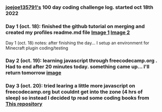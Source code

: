 ### [joejoe135791's](https://github.com/joejoe135791) 100 day coding challenge log. started oct 18th 2022

### Day 1 (oct. 18): finished the github tutorial on merging and created my profiles readme.md file [Image 1](https://media.discordapp.net/attachments/697124514982527086/1032081421063438336/unknown.png?width=902&height=655) [Image 2](https://media.discordapp.net/attachments/697124514982527086/1032081421545775114/unknown.png?width=1440&height=380)
Day 1 (oct. 18) notes: after finishing the day... I setup an environment for Minecraft plugin coding/testing

### Day 2 (oct. 19): learning javascript through freecodecamp.org . Had to end after 20 minutes today. something came up... I'll return tomorrow [image](https://media.discordapp.net/attachments/697124514982527086/1032449248396050432/unknown.png?width=1266&height=655)

### Day 3 (oct. 20): tried learing a little more javascript on freecodecamp.org but couldnt get into the zone (4 hrs of sleep) so instead I decided tp read some coding books from [This repository](https://github.com/EbookFoundation/free-programming-books)
